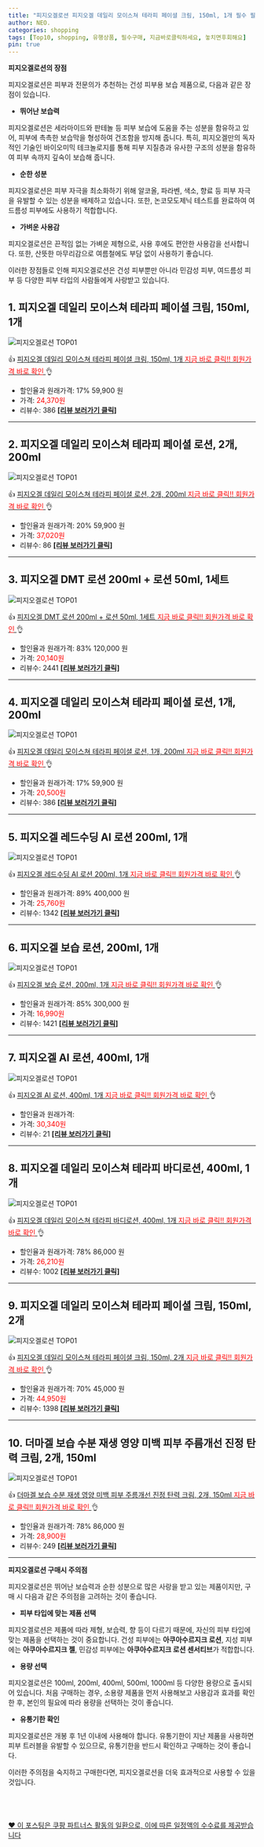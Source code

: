 ```yaml
---
title: "피지오겔로션 피지오겔 데일리 모이스쳐 테라피 페이셜 크림, 150ml, 1개 필수 필요 추천 제품 비교 최저 가격 비교 장점 구매 후기 구매평"
author: NEO.
categories: shopping
tags: [Top10, shopping, 유행상품, 필수구매, 지금바로클릭하세요, 놓치면후회해요]
pin: true
---
```

**피지오겔로션의 장점**

피지오겔로션은 피부과 전문의가 추천하는 건성 피부용 보습 제품으로, 다음과 같은 장점이 있습니다.

* **뛰어난 보습력**

피지오겔로션은 세라마이드와 판테놀 등 피부 보습에 도움을 주는 성분을 함유하고 있어, 피부에 촉촉한 보습막을 형성하여 건조함을 방지해 줍니다. 특히, 피지오겔만의 독자적인 기술인 바이오미믹 테크놀로지를 통해 피부 지질층과 유사한 구조의 성분을 함유하여 피부 속까지 깊숙이 보습해 줍니다.

* **순한 성분**

피지오겔로션은 피부 자극을 최소화하기 위해 알코올, 파라벤, 색소, 향료 등 피부 자극을 유발할 수 있는 성분을 배제하고 있습니다. 또한, 논코모도제닉 테스트를 완료하여 여드름성 피부에도 사용하기 적합합니다.

* **가벼운 사용감**

피지오겔로션은 끈적임 없는 가벼운 제형으로, 사용 후에도 편안한 사용감을 선사합니다. 또한, 산뜻한 마무리감으로 여름철에도 부담 없이 사용하기 좋습니다.

이러한 장점들로 인해 피지오겔로션은 건성 피부뿐만 아니라 민감성 피부, 여드름성 피부 등 다양한 피부 타입의 사람들에게 사랑받고 있습니다.

   

## 1. 피지오겔 데일리 모이스쳐 테라피 페이셜 크림, 150ml, 1개

![피지오겔로션 TOP01](https://thumbnail7.coupangcdn.com/thumbnails/remote/490x490ex/image/vendor_inventory/55ad/b97a73f028a69f6550b982331ead7400cf212d9777e11d5a68e70cf27f73.jpg)


👍 [피지오겔 데일리 모이스쳐 테라피 페이셜 크림, 150ml, 1개 <font color=red> 지금 바로 클릭!! 회원가격 바로 확인 </font> ](https://link.coupang.com/re/AFFSDP?lptag=AF3617701&subid=GithubCoopas&pageKey=6492007298&traceid=V0-153&itemId=14692254&vendorItemId=78479827844) 👌 


- 할인율과 원래가격: 17%  59,900   원
- 가격: <span style='color:red'>24,370원</span>
- 리뷰수: 386  [**[리뷰 보러가기 클릭]**](https://link.coupang.com/re/AFFSDP?lptag=AF3617701&subid=GithubCoopas&pageKey=6492007298&traceid=V0-153&itemId=14692254&vendorItemId=78479827844)

---


   

## 2. 피지오겔 데일리 모이스쳐 테라피 페이셜 로션, 2개, 200ml

![피지오겔로션 TOP01](https://thumbnail6.coupangcdn.com/thumbnails/remote/490x490ex/image/vendor_inventory/bca4/70f43f512a1931af549889a75e9397c3c2ad144003e3d286d5be6c06bf32.jpg)


👍 [피지오겔 데일리 모이스쳐 테라피 페이셜 로션, 2개, 200ml <font color=red> 지금 바로 클릭!! 회원가격 바로 확인 </font> ](https://link.coupang.com/re/AFFSDP?lptag=AF3617701&subid=GithubCoopas&pageKey=7169787373&traceid=V0-153&itemId=6325715967&vendorItemId=83139668561) 👌 


- 할인율과 원래가격: 20%  59,900   원
- 가격: <span style='color:red'>37,020원</span>
- 리뷰수: 86  [**[리뷰 보러가기 클릭]**](https://link.coupang.com/re/AFFSDP?lptag=AF3617701&subid=GithubCoopas&pageKey=7169787373&traceid=V0-153&itemId=6325715967&vendorItemId=83139668561)

---


   

## 3. 피지오겔 DMT 로션 200ml + 로션 50ml, 1세트

![피지오겔로션 TOP01](https://thumbnail9.coupangcdn.com/thumbnails/remote/490x490ex/image/vendor_inventory/a3f0/4258c91f0f65b05d9dfed77a279ad874dc5fe1b292a6344ee7f46b5a2068.jpg)


👍 [피지오겔 DMT 로션 200ml + 로션 50ml, 1세트 <font color=red> 지금 바로 클릭!! 회원가격 바로 확인 </font> ](https://link.coupang.com/re/AFFSDP?lptag=AF3617701&subid=GithubCoopas&pageKey=6069953659&traceid=V0-153&itemId=11201731065&vendorItemId=82988555960) 👌 


- 할인율과 원래가격: 83%  120,000   원
- 가격: <span style='color:red'>20,140원</span>
- 리뷰수: 2441  [**[리뷰 보러가기 클릭]**](https://link.coupang.com/re/AFFSDP?lptag=AF3617701&subid=GithubCoopas&pageKey=6069953659&traceid=V0-153&itemId=11201731065&vendorItemId=82988555960)

---


   

## 4. 피지오겔 데일리 모이스쳐 테라피 페이셜 로션, 1개, 200ml

![피지오겔로션 TOP01](https://thumbnail7.coupangcdn.com/thumbnails/remote/490x490ex/image/vendor_inventory/1bd3/6a3e6c71730415134cfe2e371e06ad41453240f4b55f645d024dc152fd43.jpg)


👍 [피지오겔 데일리 모이스쳐 테라피 페이셜 로션, 1개, 200ml <font color=red> 지금 바로 클릭!! 회원가격 바로 확인 </font> ](https://link.coupang.com/re/AFFSDP?lptag=AF3617701&subid=GithubCoopas&pageKey=7169787373&traceid=V0-153&itemId=6106902856&vendorItemId=83174632816) 👌 


- 할인율과 원래가격: 17%  59,900   원
- 가격: <span style='color:red'>20,500원</span>
- 리뷰수: 386  [**[리뷰 보러가기 클릭]**](https://link.coupang.com/re/AFFSDP?lptag=AF3617701&subid=GithubCoopas&pageKey=7169787373&traceid=V0-153&itemId=6106902856&vendorItemId=83174632816)

---


   

## 5. 피지오겔 레드수딩 AI 로션 200ml, 1개

![피지오겔로션 TOP01](https://thumbnail9.coupangcdn.com/thumbnails/remote/490x490ex/image/vendor_inventory/850b/28f1388101ea76466f4489d5e59400898c0af7987bf44c6e624560f5e5d4.jpg)


👍 [피지오겔 레드수딩 AI 로션 200ml, 1개 <font color=red> 지금 바로 클릭!! 회원가격 바로 확인 </font> ](https://link.coupang.com/re/AFFSDP?lptag=AF3617701&subid=GithubCoopas&pageKey=6729084280&traceid=V0-153&itemId=15673550559&vendorItemId=77960549648) 👌 


- 할인율과 원래가격: 89%  400,000   원
- 가격: <span style='color:red'>25,760원</span>
- 리뷰수: 1342  [**[리뷰 보러가기 클릭]**](https://link.coupang.com/re/AFFSDP?lptag=AF3617701&subid=GithubCoopas&pageKey=6729084280&traceid=V0-153&itemId=15673550559&vendorItemId=77960549648)

---


   

## 6. 피지오겔 보습 로션, 200ml, 1개

![피지오겔로션 TOP01](https://thumbnail9.coupangcdn.com/thumbnails/remote/490x490ex/image/vendor_inventory/d14c/0dc9006be3052c6076c66709b7b02e0e4c38c5f179ed61e9b5131a89fcc7.jpg)


👍 [피지오겔 보습 로션, 200ml, 1개 <font color=red> 지금 바로 클릭!! 회원가격 바로 확인 </font> ](https://link.coupang.com/re/AFFSDP?lptag=AF3617701&subid=GithubCoopas&pageKey=5214158&traceid=V0-153&itemId=20382246694&vendorItemId=87465472208) 👌 


- 할인율과 원래가격: 85%  300,000   원
- 가격: <span style='color:red'>16,990원</span>
- 리뷰수: 1421  [**[리뷰 보러가기 클릭]**](https://link.coupang.com/re/AFFSDP?lptag=AF3617701&subid=GithubCoopas&pageKey=5214158&traceid=V0-153&itemId=20382246694&vendorItemId=87465472208)

---


   

## 7. 피지오겔 AI 로션, 400ml, 1개

![피지오겔로션 TOP01](https://thumbnail8.coupangcdn.com/thumbnails/remote/490x490ex/image/vendor_inventory/200b/2bf13bf94255e662fab1dcf49de03145997a60740312809f18f603019b05.jpg)


👍 [피지오겔 AI 로션, 400ml, 1개 <font color=red> 지금 바로 클릭!! 회원가격 바로 확인 </font> ](https://link.coupang.com/re/AFFSDP?lptag=AF3617701&subid=GithubCoopas&pageKey=7489558468&traceid=V0-153&itemId=19582015409&vendorItemId=87401493193) 👌 


- 할인율과 원래가격: 
- 가격: <span style='color:red'>30,340원</span>
- 리뷰수: 21  [**[리뷰 보러가기 클릭]**](https://link.coupang.com/re/AFFSDP?lptag=AF3617701&subid=GithubCoopas&pageKey=7489558468&traceid=V0-153&itemId=19582015409&vendorItemId=87401493193)

---


   

## 8. 피지오겔 데일리 모이스쳐 테라피 바디로션, 400ml, 1개

![피지오겔로션 TOP01](https://thumbnail6.coupangcdn.com/thumbnails/remote/490x490ex/image/vendor_inventory/540b/dcd430b69287782db4086179af874e64c417c9f1cd222937bf9dbcb24a05.jpg)


👍 [피지오겔 데일리 모이스쳐 테라피 바디로션, 400ml, 1개 <font color=red> 지금 바로 클릭!! 회원가격 바로 확인 </font> ](https://link.coupang.com/re/AFFSDP?lptag=AF3617701&subid=GithubCoopas&pageKey=6802931270&traceid=V0-153&itemId=12582893&vendorItemId=83175055693) 👌 


- 할인율과 원래가격: 78%  86,000   원
- 가격: <span style='color:red'>26,210원</span>
- 리뷰수: 1002  [**[리뷰 보러가기 클릭]**](https://link.coupang.com/re/AFFSDP?lptag=AF3617701&subid=GithubCoopas&pageKey=6802931270&traceid=V0-153&itemId=12582893&vendorItemId=83175055693)

---


   

## 9. 피지오겔 데일리 모이스쳐 테라피 페이셜 크림, 150ml, 2개

![피지오겔로션 TOP01](https://thumbnail6.coupangcdn.com/thumbnails/remote/490x490ex/image/vendor_inventory/4690/a3ec8f5457725642a6966a3b47d49a4c9237e060478cd654065546991fae.jpg)


👍 [피지오겔 데일리 모이스쳐 테라피 페이셜 크림, 150ml, 2개 <font color=red> 지금 바로 클릭!! 회원가격 바로 확인 </font> ](https://link.coupang.com/re/AFFSDP?lptag=AF3617701&subid=GithubCoopas&pageKey=6492007298&traceid=V0-153&itemId=50577739&vendorItemId=79995525326) 👌 


- 할인율과 원래가격: 70%  45,000   원
- 가격: <span style='color:red'>44,950원</span>
- 리뷰수: 1398  [**[리뷰 보러가기 클릭]**](https://link.coupang.com/re/AFFSDP?lptag=AF3617701&subid=GithubCoopas&pageKey=6492007298&traceid=V0-153&itemId=50577739&vendorItemId=79995525326)

---


   

## 10. 더마겔 보습 수분 재생 영양 미백 피부 주름개선 진정 탄력 크림, 2개, 150ml

![피지오겔로션 TOP01](https://thumbnail7.coupangcdn.com/thumbnails/remote/490x490ex/image/vendor_inventory/0360/39822bedeca7b8a0c4dcbbf5a31038f58c941be6eb3cbd13f4085b13feab.jpg)


👍 [더마겔 보습 수분 재생 영양 미백 피부 주름개선 진정 탄력 크림, 2개, 150ml <font color=red> 지금 바로 클릭!! 회원가격 바로 확인 </font> ](https://link.coupang.com/re/AFFSDP?lptag=AF3617701&subid=GithubCoopas&pageKey=7721299772&traceid=V0-153&itemId=20723100898&vendorItemId=87793874484) 👌 


- 할인율과 원래가격: 78%  86,000   원
- 가격: <span style='color:red'>28,900원</span>
- 리뷰수: 249  [**[리뷰 보러가기 클릭]**](https://link.coupang.com/re/AFFSDP?lptag=AF3617701&subid=GithubCoopas&pageKey=7721299772&traceid=V0-153&itemId=20723100898&vendorItemId=87793874484)

---
**피지오겔로션 구매시 주의점**

피지오겔로션은 뛰어난 보습력과 순한 성분으로 많은 사랑을 받고 있는 제품이지만, 구매 시 다음과 같은 주의점을 고려하는 것이 좋습니다.

* **피부 타입에 맞는 제품 선택**

피지오겔로션은 제품에 따라 제형, 보습력, 향 등이 다르기 때문에, 자신의 피부 타입에 맞는 제품을 선택하는 것이 중요합니다. 건성 피부에는 **아쿠아수르지크 로션**, 지성 피부에는 **아쿠아수르지크 젤**, 민감성 피부에는 **아쿠아수르지크 로션 센서티브**가 적합합니다.

* **용량 선택**

피지오겔로션은 100ml, 200ml, 400ml, 500ml, 1000ml 등 다양한 용량으로 출시되어 있습니다. 처음 구매하는 경우, 소용량 제품을 먼저 사용해보고 사용감과 효과를 확인한 후, 본인의 필요에 따라 용량을 선택하는 것이 좋습니다.

* **유통기한 확인**

피지오겔로션은 개봉 후 1년 이내에 사용해야 합니다. 유통기한이 지난 제품을 사용하면 피부 트러블을 유발할 수 있으므로, 유통기한을 반드시 확인하고 구매하는 것이 좋습니다.

이러한 주의점을 숙지하고 구매한다면, 피지오겔로션을 더욱 효과적으로 사용할 수 있을 것입니다.<br><br><br><br><br> [ ❤  이 포스팅은 쿠팡 파트너스 활동의 일환으로, 이에 따른 일정액의 수수료를 제공받습니다](https://link.coupang.com/a/bcEFyh)